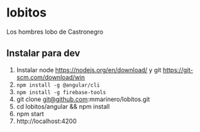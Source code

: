 # lobitos
Los hombres lobo de Castronegro

## Instalar para dev

1. Instalar node https://nodejs.org/en/download/ y git https://git-scm.com/download/win
2. `npm install -g @angular/cli`
3. `npm install -g firebase-tools`
3. git clone git@github.com:mmarinero/lobitos.git
4. cd lobitos/angular && npm install 
5. npm start
6. http://localhost:4200

